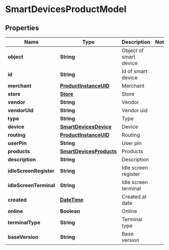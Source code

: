 
# SmartDevicesProductModel

## Properties
Name | Type | Description | Notes
------------ | ------------- | ------------- | -------------
**object** | **String** | Object of smart device | 
**id** | **String** | Id of smart device | 
**merchant** | [**ProductInstanceUID**](ProductInstanceUID.md) | Merchant | 
**store** | [**Store**](Store.md) | Store | 
**vendor** | **String** | Vendor | 
**vendorUid** | **String** | Vendor uid | 
**type** | **String** | Type | 
**device** | [**SmartDevicesDevice**](SmartDevicesDevice.md) | Device | 
**routing** | [**ProductInstanceUID**](ProductInstanceUID.md) | Routing | 
**userPin** | **String** | User pin | 
**products** | [**SmartDevicesProducts**](SmartDevicesProducts.md) | Products | 
**description** | **String** | Description | 
**idleScreenRegister** | **String** | Idle screen register | 
**idleScreenTerminal** | **String** | Idle screen terminal | 
**created** | [**DateTime**](DateTime.md) | Created at date | 
**online** | **Boolean** | Online | 
**terminalType** | **String** | Terminal type | 
**baseVersion** | **String** | Base version | 



